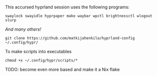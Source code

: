 This accursed hyprland session uses the following programs:

```
swaylock swayidle hyprpaper mako waybar wpctl brightnessctl wlogout slurp
```

*And many others!*

`git clone https://github.com/matkijahenkilo/hyprland-config ~/.config/hypr/`

To make scripts into executables

`chmod +x ~/.config/hypr/scripts/*`

TODO: become even more based and make it a Nix flake
